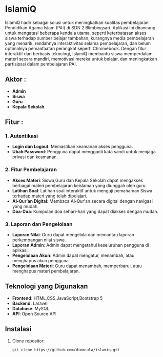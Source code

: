 # IslamiQ

IslamiQ hadir sebagai solusi untuk meningkatkan kualitas pembelajaran Pendidikan Agama Islam (PAI) di SDN 2 Blimbingsari. Aplikasi ini dirancang untuk mengatasi beberapa kendala utama, seperti keterbatasan akses siswa terhadap sumber belajar tambahan, kurangnya media pembelajaran yang menarik, rendahnya interaktivitas selama pembelajaran, dan belum optimalnya pemanfaatan perangkat seperti Chromebook. Dengan fitur interaktif dan berbasis teknologi, IslamiQ membantu siswa memperdalam materi secara mandiri, memotivasi mereka untuk belajar, dan meningkatkan partisipasi dalam pembelajaran PAI.

## Aktor :
- **Admin**
- **Siswa**
- **Guru**
- **Kepala Sekolah**
  
## Fitur :
### 1. **Autentikasi**
- **Login dan Logout**: Memastikan keamanan akses pengguna.
- **Ubah Password**: Pengguna dapat mengganti kata sandi untuk menjaga privasi dan keamanan.

### 2. **Fitur Pembelajaran**
- **Akses Materi**: Siswa,Guru dan Kepala Sekolah dapat mengakses berbagai materi pembelajaran keislaman yang diunggah oleh guru.
- **Latihan Soal**: Latihan soal interaktif untuk menguji pemahaman Siswa terhadap materi yang telah dipelajari.
- **Al-Qur’an Digital**: Membaca Al-Qur'an secara digital dengan navigasi yang mudah.
- **Doa-Doa**: Kumpulan doa sehari-hari yang dapat diakses dengan mudah.

### 3. **Laporan dan Pengelolaan**
- **Laporan Nilai**: Guru dapat mengelola dan memantau laporan perkembangan nilai siswa.
- **Laporan Admin**: Admin dapat mengetahui keseluruhan pengguna di aplikasi.
- **Pengelolaan Akun**: Admin dapat mengatur, menambah, atau menghapus akun pengguna.
- **Pengelolaan Materi**: Guru dapat menambah, memperbarui, atau menghapus materi pembelajaran.

## Teknologi yang Digunakan
- **Frontend**: HTML,CSS,JavaScript,Bootstrap 5
- **Backend**: Laravel
- **Database**: MySQL
- **API**: Open Source API

## Instalasi
1. Clone repositor:
   ```bash
   git clone https://github.com/diomaula/islamiq.git
